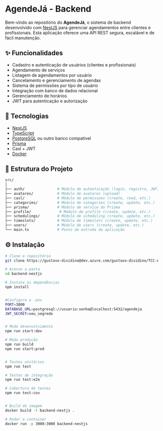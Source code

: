 # AgendeJá - Backend

Bem-vindo ao repositório do **AgendeJá**, o sistema de backend desenvolvido com [NestJS](https://nestjs.com/) para gerenciar agendamentos entre clientes e profissionais. Esta aplicação oferece uma API REST segura, escalável e de fácil manutenção.

## ✨ Funcionalidades

- Cadastro e autenticação de usuários (clientes e profissionais)
- Agendamento de serviços
- Listagem de agendamentos por usuário
- Cancelamento e gerenciamento de agendas
- Sistema de permissões por tipo de usuário
- Integração com banco de dados relacional 
- Gerenciamento de horários
- JWT para autenticação e autorização

## 🚀 Tecnologias

- [NestJS](https://nestjs.com/)
- [TypeScript](https://www.typescriptlang.org/)
- [PostgreSQL](https://www.postgresql.org/) ou outro banco compatível
- [Prisma](https://www.prisma.io/)
- Casl + JWT
- [Docker](https://www.docker.com/)

## 📁 Estrutura do Projeto

```bash
src/
│
├── auth/               # Módulo de autenticação (login, registro, JWT)
├── avatares/           # Módulo de avatares (upload)
├── casl/               # Módulo de permissoes (create, read, etc.)
├── categories/         # Módulo de categories (create, update, etc.)
├── prisma/             # Módulo de service do Prisma
├── profile/             # Módulo de profile (create, update, etc.)
├── schedulings/        # Módulo de scheduling (create, update, etc.)
├── timeslots/          # Módulo de timeslots (create, update, etc.)
├── users/              # Módulo de users (create, update, etc.)
└── main.ts             # Ponto de entrada da aplicação
```


## ⚙️ Instalação

```bash
# Clone o repositório
git clone https://gustavo-dividino@dev.azure.com/gustavo-dividino/TCC-AgendeJa/_git/backend-nestjs

# Acesse a pasta
cd backend-nestjs

# Instale as dependências
npm install


#Configure o .env
PORT=3000
DATABASE_URL=postgresql://usuario:senha@localhost:5432/agendeja
JWT_SECRET=seu_segredo


# Modo desenvolvimento
npm run start:dev

# Modo produção
npm run build
npm run start:prod


# Testes unitários
npm run test

# Testes de integração
npm run test:e2e

# Cobertura de testes
npm run test:cov


# Build da imagem
docker build -t backend-nestjs .

# Rodar o container
docker run -p 3000:3000 backend-nestjs
```